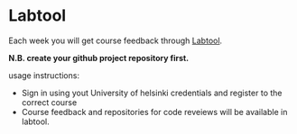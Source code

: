 # Labtool

Each week you will get course feedback through [Labtool](https://studies.cs.helsinki.fi/labtool/).

**N.B. create your github project repository first.**

usage instructions:

* Sign in using yout University of helsinki credentials and register to the correct course
* Course feedback and repositories for code reveiews will be available in labtool.

